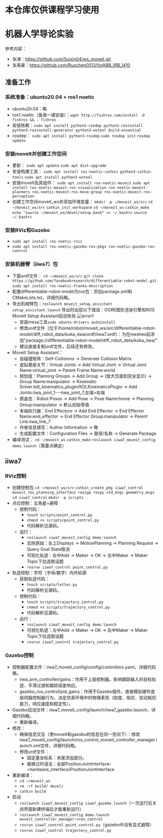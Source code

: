 # 本仓库仅供课程学习使用
# 机器人学导论实验
参考内容：
- 张涛：https://github.com/Suixin04/ws_moveit.git
- 张禹豪：https://github.com/Ruochen0513/forABB_IRB_1410
## 准备工作
### 系统准备：ubuntu20.04 + ros1 noetic
- ubuntu20.04：略
- ros1 noetic（鱼香一键安装）：```wget http://fishros.com/install -O fishros && . fishros```
- 安装依赖：```sudo apt install python3-rosdep python3-rosinstall python3-rosinstall-generator python3-wstool build-essential```
- rosdep：
  ```sudo apt install python3-rosdep```
  ```sudo rosdep init```
  ```rosdep update```
### 安装movelt并创建工作空间
- 更新：
  ```sudo apt update```
  ```sudo apt dist-upgrade```
- 安装构建工具：
  ```sudo apt install ros-noetic-catkin python3-catkin-tools```
  ```sudo apt install python3-wstool```
- 安装movelt及其组件：
  ```sudo apt install ros-noetic-moveit```
  ```sudo apt install ros-noetic-moveit-ros-visualization ros-noetic-moveit-planners ros-noetic-moveit-ros-move-group ros-noetic-moveit-ros-perception```
- 创建工作空间moveit_ws并添加环境变量：
  ```mkdir -p ~/moveit_ws/src```
  ```cd ~/moveit_ws/src```
  ```catkin_init_workspace```
  ```cd ~/moveit_ws```
  ```catkin_make```
  ```echo "source ~/moveit_ws/devel/setup.bash" >> ~/.bashrc```
  ```source ~/.bashrc```
### 安装RViz和Gazebo
- ```sudo apt install ros-noetic-rviz```
- ```sudo apt install ros-noetic-gazebo-ros-pkgs ros-noetic-gazebo-ros-control```
### 安装机器臂（iiwa7）包 
- 下载urdf文件：
  ```cd ~/moveit_ws/src```
  ```git clone https://github.com/facebookresearch/differentiable-robot-model.git```
  ```sudo apt install ros-noetic-franka-description```
- 配置differentiable-robot-model为ros包：添加package.xml和CMakeLists.txt，详细代码略。
- 导出机械臂包：```roslaunch moveit_setup_assistant setup_assistant.launch```
  导出时出现以下错误：OGRE图形渲染引擎和ROS MoveIt Setup Assistant启动失败
  ![error1](./figure/error1.png)
  - 安装mesa工具```sudo ubuntu-drivers autoinstall```
  - 修改urdf文件（位于/home/robot/moveit_ws/src/differentiable-robot-model/diff_robot_data/kuka_iiwa/urdf/iiwa7.urdf）：为<mesh filename="meshes/iiwa7/x/x"/>在meshes前添加"package://differentiable-robot-model/diff_robot_data/kuka_iiwa/"
  - 建议直接复制urdf文件，后续还有修改。
- MoveIt Setup Assistant：
  - 自碰撞矩阵：Self-Collisions -> Generate Collision Matrix
  - 虚拟基座关节：Virtual Joints -> Add Virtual Joint -> Virtual Joint Name:virtual_joint -> Parent Frame Name:world
  - 规划组：Planning Groups -> Add Group -> (放大页面到完全显示) -> Group Name:manipulator -> Kinematic Solver:kdl_kinematics_plugin/KDLKinematicsPlugin -> Add Joints:iiwa_joint_1---iiwa_joint_7,左端>右端
  - 原姿态：Robot Poses -> Add Pose -> Pose Name:home -> Planning Group:manipulator -> 默认初始零值
  - 末端执行器：End Effectors -> Add End Effector -> End Effector Name:end_effector -> End Effector Group:manipulator -> Parent Link:iiwa_link_7
  - 作者信息填写：Author Information -> 略
  - 生成配置文件：Configuration Files -> 路径/名称 -> Generate Package
- 编译测试：
  ```cd ~/moveit_ws```
  ```catkin_make```
  ```roslaunch iiwa7_moveit_config demo.launch```（需要点确定）
## iiwa7
### RViz控制
- 创建控制包
  ```cd ~/moveit_ws/src```
  ```catkin_create_pkg iiwa7_control moveit_ros_planning_interface roscpp rospy std_msgs geometry_msgs```
  ```cd iiwa7_control```
  ```mkdir -p scripts```
- 点位控制：五角星+避障
  - 控制代码：
    - ```touch scripts/point_control.py```
    - ```chmod +x scripts/point_control.py```
    - 代码解析见源码。
  - 运行：
    - ```roslaunch iiwa7_moveit_config demo.launch```
    - 去除原始：左上Displays -> MotionPlanning -> Planning Request -> Query Goal State取消
    - 可视化轨迹：左中Add -> Maker -> OK -> 左中Maker -> Maker Topic下拉选取话题
    - ```rosrun iiwa7_control point_control.py```
- 轨迹控制：字符（字母/数字）内外轮廓
  - 获取轨迹代码：
    - ```touch scripts/letter.py```
    - 代码解析见源码。
  - 控制代码：
    - ```touch scripts/trajectory_control.py```
    - ```chmod +x scripts/trajectory_control.py```
    - 代码解析见源码。
  - 运行：
    - ```roslaunch iiwa7_moveit_config demo.launch```
    - 可视化轨迹：左中Add -> Maker -> OK -> 左中Maker -> Maker Topic下拉选取话题
    - ```rosrun iiwa7_control trajectory_control.py```
### Gazebo控制
- 控制器配置文件：iiwa7_moveit_config/config/controllers.yaml，详细代码略。
  - iiwa_arm_controller/gains：作用于上层控制器。影响跟踪输入的目标轨迹、平滑过渡和跟踪误差响应。
  - gazebo_ros_control/pid_gains：作用于Gazebo插件。直接模拟硬件底层伺服控制器行为，决定仿真环境中的物理表现（刚度、阻尼、扰动抵抗能力，响应速度和稳定性）。
- Gazebo启动文件：iiwa7_moveit_config/launch/iiwa7_gazebo.launch，详细代码略。
  - 重新编译。
- 修改：
  - 确保信息交互（使movelt和gazebo的信息在同一空间下）：修改iiwa7_moveit_config/launch/ros_control_moveit_controller_manager.launch.xml文件，详细代码略。
  - 修改urdf文件：
    - 固定基坐标系：末尾添加部分。
    - 替换过时语法：全部<hardwareInterface>PositionJointInterface</hardwareInterface>-><hardwareInterface>hardware_interface/PositionJointInterface</hardwareInterface>
- 重新编译：
  - ```cd ~/moveit_ws```
  - ```rm -rf build/ devel/```
  - ```catkin build```
- 启动
  - ```roslaunch iiwa7_moveit_config iiwa7_gazebo.launch```（一次运行后关闭界面新建终端后才能重新运行）
  - ```roslaunch iiwa7_moveit_config demo.launch moveit_controller_manager:=ros_control```
  - ```rosrun iiwa7_control point_control.py```（gazebo中没有显式避障）
  - ```rosrun iiwa7_control trajectory_control.py```